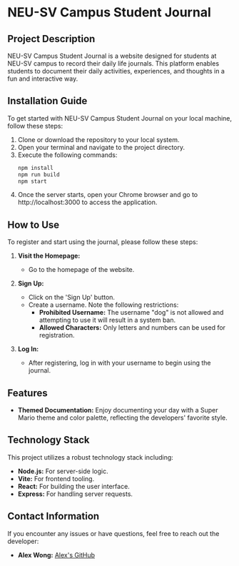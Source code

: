 # NEU-SV Campus Student Journal

## Project Description
NEU-SV Campus Student Journal is a website designed for students at NEU-SV campus to record their daily life journals. This platform enables students to document their daily activities, experiences, and thoughts in a fun and interactive way.

## Installation Guide
To get started with NEU-SV Campus Student Journal on your local machine, follow these steps:
1. Clone or download the repository to your local system.
2. Open your terminal and navigate to the project directory.
3. Execute the following commands:
   ```bash
   npm install
   npm run build
   npm start
4. Once the server starts, open your Chrome browser and go to http://localhost:3000 to access the application.

## How to Use

To register and start using the journal, please follow these steps:

1. **Visit the Homepage:**
   - Go to the homepage of the website.

2. **Sign Up:**
   - Click on the 'Sign Up' button.
   - Create a username. Note the following restrictions:
     - **Prohibited Username:** The username "dog" is not allowed and attempting to use it will result in a system ban.
     - **Allowed Characters:** Only letters and numbers can be used for registration.

3. **Log In:**
   - After registering, log in with your username to begin using the journal.

## Features

- **Themed Documentation:** Enjoy documenting your day with a Super Mario theme and color palette, reflecting the developers' favorite style.

## Technology Stack

This project utilizes a robust technology stack including:
- **Node.js:** For server-side logic.
- **Vite:** For frontend tooling.
- **React:** For building the user interface.
- **Express:** For handling server requests.

## Contact Information

If you encounter any issues or have questions, feel free to reach out the developer:
- **Alex Wong:** [Alex's GitHub](https://github.com/whenxuanwang)



